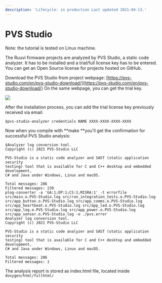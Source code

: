 ```yaml
---
description: 'Lifecycle: in production Last updated 2021-04-13.'
---
```


# PVS Studio

Note: the tutorial is tested on Linux machine.

The Ruuvi firmware projects are analyzed by PVS Studio, a static code analyzer. It has to be installed and a trial/full license key has to be entered. You can get an  Open Source license for projects hosted on GitHub.&#x20;

Download the PVS Studio from project webpage: [https://pvs-studio.com/en/pvs-studio-download/](https://pvs-studio.com/en/pvs-studio-download/) On the same webpage, you can get the trial key.

![](../.gitbook/assets/screenshot\_2021-04-12\_17-01-12.png)

After the installation process, you can add the trial license key previously received via email:

```
$pvs-studio-analyzer credentials NAME XXXX-XXXX-XXXX-XXXX
```

Now when you compile with **make **you'll get the confirmation for successful PVS Studio analysis:

```
$Analyzer log conversion tool.
Copyright (c) 2021 PVS-Studio LLC

PVS-Studio is a static code analyzer and SAST (static application security
testing) tool that is available for C and C++ desktop and embedded development,
C# and Java under Windows, Linux and macOS.

Total messages: 286
Filtered messages: 239
plog-converter -a 'GA:1;OP:1;CS:1;MISRA:1' -t errorfile src/main.o.PVS-Studio.log src/run_integration_tests.o.PVS-Studio.log src/app_button.o.PVS-Studio.log src/app_comms.o.PVS-Studio.log src/app_heartbeat.o.PVS-Studio.log src/app_led.o.PVS-Studio.log src/app_log.o.PVS-Studio.log src/app_power.o.PVS-Studio.log src/app_sensor.o.PVS-Studio.log -o ./pvs.error
Analyzer log conversion tool.
Copyright (c) 2021 PVS-Studio LLC

PVS-Studio is a static code analyzer and SAST (static application security
testing) tool that is available for C and C++ desktop and embedded development,
C# and Java under Windows, Linux and macOS.

Total messages: 286
Filtered messages: 1
```

The analysis report is stored as index.html file, located inside `doxygen/html/fullhtml/`
